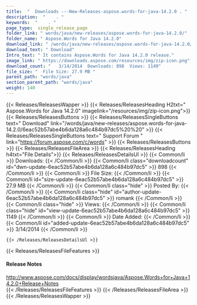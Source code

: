 ```yaml
---
title:  "  Downloads ---New-Releases-aspose.words-for-java-14.2.0 . " 
description:  "    . " 
keywords:  "    . " 
page_type:  single_release_page
folder_link: " words/java/new-releases/aspose.words-for-java-14.2.0/"
folder_name: " Aspose.Words for Java 14.2.0"
download_link: " /words/java/new-releases/aspose.words-for-java-14.2.0/6eac52b57abe4b6da128a6c484b97dc5"
download_text: " Download"
Intro_text: " It contains Aspose.Words for Java 14.2.0 release."
image_link: " https://downloads.aspose.com/resources/img/zip-icon.png"
download_count: "   3/14/2014  Downloads: 898  Views: 1149"
file_size: "  File Size: 27.9 MB "
parent_path: "words/java"
section_parent_path: "words/java"
weight: 140 
---
```


{{< Releases/ReleasesWapper >}}
  {{< Releases/ReleasesHeading H2txt=" Aspose.Words for Java 14.2.0" imagelink="/resources/img/zip-icon.png">}}
  {{< Releases/ReleasesButtons >}}
    {{< Releases/ReleasesSingleButtons text=" Download" link="/words/java/new-releases/aspose.words-for-java-14.2.0/6eac52b57abe4b6da128a6c484b97dc5%20%20" >}}
    {{< Releases/ReleasesSingleButtons text=" Support Forum " link="https://forum.aspose.com/c/words" >}}
  {{< Releases/ReleasesButtons >}}
  {{< Releases/ReleasesFileArea >}}
    {{< Releases/ReleasesHeading h4txt="File Details">}}
    {{< Releases/ReleasesDetailsUl >}}
            {{< Common/li  >}} Downloads: {{< /Common/li >}} 
      {{< Common/li class="downloadcount" id="dwn-update-6eac52b57abe4b6da128a6c484b97dc5" >}} 898 {{< /Common/li >}} 
      {{< Common/li  >}} File Size: {{< /Common/li >}} 
      {{< Common/li id="size-update-6eac52b57abe4b6da128a6c484b97dc5" >}} 27.9 MB {{< /Common/li >}} 
      {{< Common/li  class="hide" >}} Posted By: {{< /Common/li >}} 
      {{< Common/li class="hide" id="author-update-6eac52b57abe4b6da128a6c484b97dc5" >}} romank {{< /Common/li >}} 
      {{< Common/li class="hide"  >}} Views: {{< /Common/li >}} 
      {{< Common/li class="hide" id="view-update-6eac52b57abe4b6da128a6c484b97dc5" >}} 1149 {{< /Common/li >}} 
      {{< Common/li  >}} Date Added: {{< /Common/li >}} 
      {{< Common/li id="added-update-6eac52b57abe4b6da128a6c484b97dc5" >}} 3/14/2014 {{< /Common/li >}} 

    {{< /Releases/ReleasesDetailsUl >}}

  {{< Releases/ReleasesFileFeatures >}}
      <h4>Release Notes</h4><div><a href="http://www.aspose.com/docs/display/wordsjava/Aspose.Words+for+Java+14.2.0+Release+Notes">http://www.aspose.com/docs/display/wordsjava/Aspose.Words+for+Java+14.2.0+Release+Notes</a></div>
  {{< /Releases/ReleasesFileFeatures >}}
 {{< /Releases/ReleasesFileArea >}}
{{< /Releases/ReleasesWapper >}}


